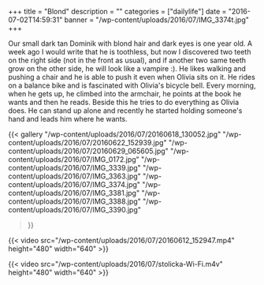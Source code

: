 +++
title = "Blond"
description = ""
categories = ["dailylife"]
date = "2016-07-02T14:59:31"
banner = "/wp-content/uploads/2016/07/IMG_3374t.jpg"
+++

Our small dark tan Dominik with blond hair and dark eyes is one year old. A week ago I would write
that he is toothless, but now I discovered two teeth on the right side (not in the front as usual), and
if another two same teeth grow on the other side, he will look like a vampire :). He likes walking
and pushing a chair and he is able to push it even when Olivia sits on it. He rides on a balance
bike and is fascinated with Olivia's bicycle bell. Every morning, when he gets up, he climbed into
the armchair, he points at the book he wants and then he reads. Beside this he tries to do
everything as Olivia does. He can stand up alone and recently he started holding someone's hand and
leads him where he wants.

{{< gallery
    "/wp-content/uploads/2016/07/20160618_130052.jpg"
    "/wp-content/uploads/2016/07/20160622_152939.jpg"
    "/wp-content/uploads/2016/07/20160629_065605.jpg"
    "/wp-content/uploads/2016/07/IMG_0172.jpg"
    "/wp-content/uploads/2016/07/IMG_3339.jpg"
    "/wp-content/uploads/2016/07/IMG_3363.jpg"
    "/wp-content/uploads/2016/07/IMG_3374.jpg"
    "/wp-content/uploads/2016/07/IMG_3381.jpg"
    "/wp-content/uploads/2016/07/IMG_3388.jpg"
    "/wp-content/uploads/2016/07/IMG_3390.jpg"
>}}

{{< video src="/wp-content/uploads/2016/07/20160612_152947.mp4" height="480" width="640" >}}



{{< video src="/wp-content/uploads/2016/07/stolicka-Wi-Fi.m4v" height="480" width="640" >}}

